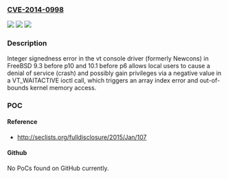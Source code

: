 ### [CVE-2014-0998](https://cve.mitre.org/cgi-bin/cvename.cgi?name=CVE-2014-0998)
![](https://img.shields.io/static/v1?label=Product&message=n%2Fa&color=blue)
![](https://img.shields.io/static/v1?label=Version&message=n%2Fa&color=blue)
![](https://img.shields.io/static/v1?label=Vulnerability&message=n%2Fa&color=brighgreen)

### Description

Integer signedness error in the vt console driver (formerly Newcons) in FreeBSD 9.3 before p10 and 10.1 before p6 allows local users to cause a denial of service (crash) and possibly gain privileges via a negative value in a VT_WAITACTIVE ioctl call, which triggers an array index error and out-of-bounds kernel memory access.

### POC

#### Reference
- http://seclists.org/fulldisclosure/2015/Jan/107

#### Github
No PoCs found on GitHub currently.

